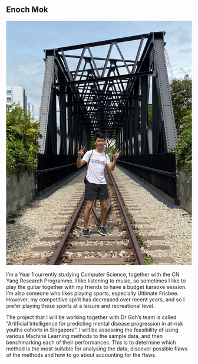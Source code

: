 
## Enoch Mok

![enoch_image](/images/enoch.jpg)

I’m a Year 1 currently studying Computer Science, together with the CN Yang Research Programme. I like listening to music, so sometimes I like to play the guitar together with my friends to have a budget karaoke session. I’m also someone who likes playing sports, especially Ultimate Frisbee. However, my competitive spirit has decreased over recent years, and so I prefer playing these sports at a leisure and recreational level.

The project that I will be working together with Dr Goh’s team is called “Artificial Intelligence for predicting mental disease progression in at-risk youths cohorts in Singapore”. I will be assessing the feasibility of using various Machine Learning methods to the sample data, and then benchmarking each of their performances. This is to determine which method is the most suitable for analysing the data, discover possible flaws of the methods and how to go about accounting for the flaws.
